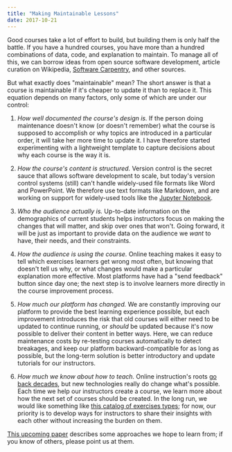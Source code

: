 ```yaml
---
title: "Making Maintainable Lessons"
date: 2017-10-21
---
```


Good courses take a lot of effort to build, but building them is only half the
battle. If you have a hundred courses, you have more than a hundred combinations
of data, code, and explanation to maintain.  To manage all of this, we can
borrow ideas from open source software development, article curation on
Wikipedia, [Software Carpentry][swc], and other sources.

But what exactly does "maintainable" mean?  The short answer is that a
course is maintainable if it's cheaper to update it than to replace
it. This equation depends on many factors, only some of which are
under our control:

1. *How well documented the course's design is.* If the person doing maintenance
   doesn't know (or doesn't remember) what the course is supposed to accomplish
   or why topics are introduced in a particular order, it will take her more
   time to update it.  I have therefore started experimenting with a lightweight
   template to capture decisions about why each course is the way it is.

2. *How the course's content is structured.* Version control is the
   secret sauce that allows software development to scale, but today's
   version control systems (still) can't handle widely-used file
   formats like Word and PowerPoint.  We therefore use text formats
   like Markdown, and are working on support for widely-used tools
   like the [Jupyter Notebook][jupyter].

3. *Who the audience actually is.* Up-to-date information on the demographics of
   current students helps instructors focus on making the changes that will
   matter, and skip over ones that won't. Going forward, it will be just as
   important to provide data on the audience we *want* to have, their needs, and
   their constraints.

4. *How the audience is using the course.* Online teaching makes it easy to tell
   which exercises learners get wrong most often, but knowing that doesn't tell
   us why, or what changes would make a particular explanation more
   effective. Most platforms have had a "send feedback" button since day one;
   the next step is to involve learners more directly in the course improvement
   process.

5. *How much our platform has changed.* We are constantly improving
   our platform to provide the best learning experience possible, but
   each improvement introduces the risk that old courses will either
   need to be updated to continue running, or *should* be updated
   because it's now possible to deliver their content in better
   ways. Here, we can reduce maintenance costs by re-testing courses
   automatically to detect breakages, and keep our platform
   backward-compatible for as long as possible, but the long-term
   solution is better introductory and update tutorials for our
   instructors.

6. *How much we know about how to teach.* Online instruction's roots
   [go back decades][teaching-machine], but new technologies really do
   change what's possible.  Each time we help our instructors create a
   course, we learn more about how the next set of courses should be
   created.  In the long run, we would like something like [this
   catalog of exercises types][exercise-types]; for now, our priority
   is to develop ways for instructors to share their insights with
   each other without increasing the burden on them.

[This upcoming paper][collab-lesson] describes some approaches we hope
to learn from; if you know of others, please point us at them.

[collab-lesson]: https://arxiv.org/abs/1707.02662
[exercise-types]: http://third-bit.com/2017/10/16/exercise-types/
[jupyter]: https://jupyter.org/
[swc]: https://software-carpentry.org
[teaching-machine]: http://teachingmachin.es/timeline.html
